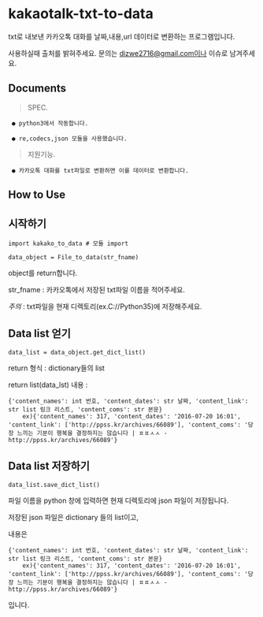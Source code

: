 # kakaotalk-txt-to-data
txt로 내보낸 카카오톡 대화를 날짜,내용,url 데이터로 변환하는 프로그램입니다.

사용하실때 출처를 밝혀주세요.
문의는 dizwe2716@gmail.com이나 이슈로 남겨주세요.


Documents
-------------
>SPEC.

	 ● python3에서 작동합니다.

	 ● re,codecs,json 모듈을 사용했습니다.
	
>지원기능.
	
 	 ● 카카오톡 대화를 txt파일로 변환하면 이를 데이터로 변환합니다.
  
How to Use
-------------

시작하기
-------------
    import kakako_to_data # 모듈 import 
	
    data_object = File_to_data(str_fname) 
  
object를 return합니다.
	
str_fname : 카카오톡에서 저장된 txt파일 이름을 적어주세요.
  
*주의* : txt파일을 현재 디렉토리(ex.C://Python35)에 저장해주세요.  
  
Data list 얻기 
-------------
    data_list = data_object.get_dict_list()
		
return 형식 : dictionary들의 list

return list(data_lst) 내용 : 

    {'content_names': int 번호, 'content_dates': str 날짜, 'content_link': str list 링크 리스트, 'content_coms': str 본문}
		ex){'content_names': 317, 'content_dates': '2016-07-20 16:01', 'content_link': ['http://ppss.kr/archives/66089'], 'content_coms': '당장 느끼는 기분이 행복을 결정하지는 않습니다 | ㅍㅍㅅㅅ - http://ppss.kr/archives/66089'}
  
Data list 저장하기
-------------
    data_list.save_dict_list()
		
파일 이름을 python 창에 입력하면 현재 디렉토리에 json 파일이 저장됩니다.

저장된 json 파일은 dictionary 들의 list이고,

내용은

    {'content_names': int 번호, 'content_dates': str 날짜, 'content_link': str list 링크 리스트, 'content_coms': str 본문}
		ex){'content_names': 317, 'content_dates': '2016-07-20 16:01', 'content_link': ['http://ppss.kr/archives/66089'], 'content_coms': '당장 느끼는 기분이 행복을 결정하지는 않습니다 | ㅍㅍㅅㅅ - http://ppss.kr/archives/66089'}

입니다.
  
